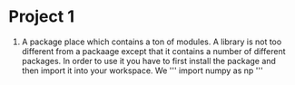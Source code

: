 # Project 1
1. A package place which contains a ton of modules. A library is not too different from a packaage except that it contains a number of different packages. In order to use it you have to first install the package and then import it into your workspace. We ''' 
import numpy as np 
'''

